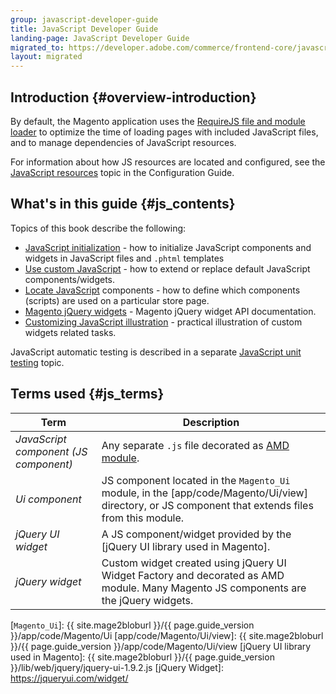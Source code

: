 ```yaml
---
group: javascript-developer-guide
title: JavaScript Developer Guide
landing-page: JavaScript Developer Guide
migrated_to: https://developer.adobe.com/commerce/frontend-core/javascript/
layout: migrated
---
```


## Introduction {#overview-introduction}

By default, the Magento application uses the [RequireJS file and module loader] to optimize the time of loading pages with included JavaScript files, and to manage dependencies of JavaScript resources.

For information about how JS resources are located and configured, see the [JavaScript resources] topic in the Configuration Guide.

## What's in this guide {#js_contents}

Topics of this book describe the following:

-  [JavaScript initialization] - how to initialize JavaScript components and widgets in JavaScript files and `.phtml` templates
-  [Use custom JavaScript] - how to extend or replace default JavaScript components/widgets.
-  [Locate JavaScript] components - how to define which components (scripts) are used on a particular store page.
-  [Magento jQuery widgets] - Magento jQuery widget API documentation.
-  [Customizing JavaScript illustration] - practical illustration of custom widgets related tasks.

JavaScript automatic testing is described in a separate [JavaScript unit testing] topic.

## Terms used {#js_terms}

| Term                                  | Description                                        |
| ------------------------------------- |--------------------------------------------------- |
| *JavaScript component (JS component)* | Any separate `.js` file decorated as [AMD module]. |
| *Ui component*                        | JS component located in the `Magento_Ui` module, in the [app/code/Magento/Ui/view] directory, or JS component that extends files from this module. |
| *jQuery UI widget*                    | A JS component/widget provided by the [jQuery UI library used in Magento]. |
| *jQuery widget*                       | Custom widget created using jQuery UI Widget Factory and decorated as AMD module. Many Magento JS components are the jQuery widgets. |

[AMD module]: https://requirejs.org/docs/whyamd.html#amd
[`Magento_Ui`]: {{ site.mage2bloburl }}/{{ page.guide_version }}/app/code/Magento/Ui
[app/code/Magento/Ui/view]: {{ site.mage2bloburl }}/{{ page.guide_version }}/app/code/Magento/Ui/view
[jQuery UI library used in Magento]: {{ site.mage2bloburl }}/{{ page.guide_version }}/lib/web/jquery/jquery-ui-1.9.2.js
[jQuery Widget]: https://jqueryui.com/widget/

[RequireJS file and module loader]: https://requirejs.org/
[JavaScript resources]: {{page.baseurl}}/javascript-dev-guide/javascript/js-resources.html

[JavaScript initialization]: {{page.baseurl}}/javascript-dev-guide/javascript/js_init.html
[Use custom JavaScript]: {{page.baseurl}}/javascript-dev-guide/javascript/custom_js.html
[Locate JavaScript]: {{page.baseurl}}/javascript-dev-guide/javascript/js_debug.html
[Magento jQuery widgets]: {{page.baseurl}}/javascript-dev-guide/widgets/jquery-widgets-about.html
[Customizing JavaScript illustration]: {{page.baseurl}}/javascript-dev-guide/javascript/js_practice.html
[JavaScript unit testing]: {{page.baseurl}}/test/js/jasmine.html
